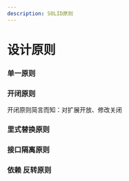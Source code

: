 ```yaml
---
description: SOLID原则
---
```


# 设计原则

### 单一原则



### 开闭原则

开闭原则简言而知：对扩展开放、修改关闭

### 里式替换原则

### 接口隔离原则

### 依赖 反转原则

